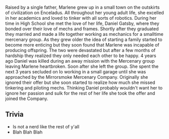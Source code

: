 Raised by a single father, Marlene grew up in a small town on the outskirts of civilization on Enceladus. All throughout her young adult life, she excelled in her academics and loved to tinker with all sorts of robotics. During her time in High School she met the love of her life, Daniel Gatsby, where they bonded over their love of mechs and frames. Shortly after they graduated they married and made a life together working as mechanics for a smalltime mercenary group. As they grew older the idea of starting a family started to become more enticing but they soon found that Marlene was incapable of producing offspring. The two were devastated but after a few months of hardship they realized they only needed each other to be happy. 4 years ago Daniel was killed during an away mission with the Mercenary group leaving Marlene heartbroken. Soon after she left the group. She spent the next 3 years secluded on Io working in a small garage until she was approached by the Mirrorsmoke Mercenary Company. Originally she ignored their offer but she soon started to realize how much she missed tinkering and piloting mechs. Thinking Daniel probably wouldn't want her to ignore her passion and sulk for the rest of her life she took the offer and joined the Company.

## Trivia

* Is not a nerd like the rest of y'all
* Blah Blah Blah

